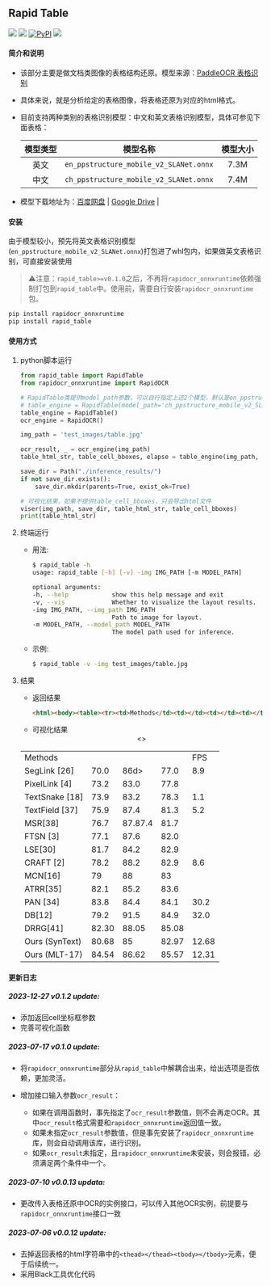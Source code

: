 ## Rapid Table
<p align="left">
    <a href=""><img src="https://img.shields.io/badge/Python->=3.6,<3.12-aff.svg"></a>
    <a href=""><img src="https://img.shields.io/badge/OS-Linux%2C%20Win%2C%20Mac-pink.svg"></a>
    <a href="https://pypi.org/project/rapid-table/"><img alt="PyPI" src="https://img.shields.io/pypi/v/rapid-table"></a>
    <a href="https://pepy.tech/project/rapid-table"><img src="https://static.pepy.tech/personalized-badge/rapid-table?period=total&units=abbreviation&left_color=grey&right_color=blue&left_text=Downloads"></a>
</p>

#### 简介和说明
- 该部分主要是做文档类图像的表格结构还原。模型来源：[PaddleOCR 表格识别](https://github.com/PaddlePaddle/PaddleOCR/blob/133d67f27dc8a241d6b2e30a9f047a0fb75bebbe/ppstructure/table/README_ch.md)
- 具体来说，就是分析给定的表格图像，将表格还原为对应的html格式。
- 目前支持两种类别的表格识别模型：中文和英文表格识别模型，具体可参见下面表格：

    | 模型类型 |                模型名称                | 模型大小 |
    | :------: | :------------------------------------: | :------: |
    |   英文   | `en_ppstructure_mobile_v2_SLANet.onnx` |   7.3M   |
    |   中文   | `ch_ppstructure_mobile_v2_SLANet.onnx` |   7.4M   |


- 模型下载地址为：[百度网盘](https://pan.baidu.com/s/1PI9fksW6F6kQfJhwUkewWg?pwd=p29g) | [Google Drive](https://drive.google.com/drive/folders/1DAPWSN2zGQ-ED_Pz7RaJGTjfkN2-Mvsf?usp=sharing) |


#### 安装
由于模型较小，预先将英文表格识别模型(`en_ppstructure_mobile_v2_SLANet.onnx`)打包进了whl包内，如果做英文表格识别，可直接安装使用

> ⚠️注意：`rapid_table>=v0.1.0`之后，不再将`rapidocr_onnxruntime`依赖强制打包到`rapid_table`中。使用前，需要自行安装`rapidocr_onnxruntime`包。

```bash
pip install rapidocr_onnxruntime
pip install rapid_table
```

#### 使用方式
1. python脚本运行
    ````python
    from rapid_table import RapidTable
    from rapidocr_onnxruntime import RapidOCR

    # RapidTable类提供model_path参数，可以自行指定上述2个模型，默认是en_ppstructure_mobile_v2_SLANet.onnx
    # table_engine = RapidTable(model_path='ch_ppstructure_mobile_v2_SLANet.onnx')
    table_engine = RapidTable()
    ocr_engine = RapidOCR()

    img_path = 'test_images/table.jpg'

    ocr_result, _ = ocr_engine(img_path)
    table_html_str, table_cell_bboxes, elapse = table_engine(img_path, ocr_result)

    save_dir = Path("./inference_results/")
    if not save_dir.exists():
        save_dir.mkdir(parents=True, exist_ok=True)

    # 可视化结果，如果不提供table_cell_bboxes，只会导出html文件
    viser(img_path, save_dir, table_html_str, table_cell_bboxes)
    print(table_html_str)
    ````
2. 终端运行
   - 用法:
     ```bash
     $ rapid_table -h
     usage: rapid_table [-h] [-v] -img IMG_PATH [-m MODEL_PATH]

     optional arguments:
     -h, --help            show this help message and exit
     -v, --vis             Whether to visualize the layout results.
     -img IMG_PATH, --img_path IMG_PATH
                           Path to image for layout.
     -m MODEL_PATH, --model_path MODEL_PATH
                           The model path used for inference.
     ```
   - 示例:
     ```bash
     $ rapid_table -v -img test_images/table.jpg
     ```

3. 结果
    - 返回结果
        ```html
        <html><body><table><tr><td>Methods</td><td></td><td></td><td></td><td>FPS</td></tr><tr><td>SegLink [26]</td><td>70.0</td><td>86d><td.0</td><td>77.0</td><td>8.9</td></tr><tr><td>PixelLink [4]</td><td>73.2</td><td>83.0</td><td>77.8</td><td></td></tr><tr><td>TextSnake [18]</td><td>73.9</td><td>83.2</td><td>78.3</td><td>1.1</td></tr><tr><td>TextField [37]</td><td>75.9</td><td>87.4</td><td>81.3</td><td>5.2</td></tr><tr><td>MSR[38]</td><td>76.7</td><td>87.87.4</td><td>81.7</td><td></td></tr><tr><td>FTSN [3]</td><td>77.1</td><td>87.6</td><td>82.0</td><td></td></tr><tr><td>LSE[30]</td><td>81.7</td><td>84.2</td><td>82.9</td><><ttd></td></tr><tr><td>CRAFT [2]</td><td>78.2</td><td>88.2</td><td>82.9</td><td>8.6</td></tr><tr><td>MCN[16]</td><td>79</td><td>88</td><td>83</td><td></td></tr><tr><td>ATRR</>[35]</td><td>82.1</td><td>85.2</td><td>83.6</td><td></td></tr><tr><td>PAN [34]</td><td>83.8</td><td>84.4</td><td>84.1</td><td>30.2</td></tr><tr><td>DB[12]</td><td>79.2</t91/d><td>91.5</td><td>84.9</td><td>32.0</td></tr><tr><td>DRRG[41]</td><td>82.30</td><td>88.05</td><td>85.08</td><td></td></tr><tr><td>Ours (SynText)</td><td>80.68</td><td>85<t..40</td><td>82.97</td><td>12.68</td></tr><tr><td>Ours (MLT-17)</td><td>84.54</td><td>86.62</td><td>85.57</td><td>12.31</td></tr></table></body></html>
        ```
   - 可视化结果
    <div align="center">
        <table><tr><td>Methods</td><td></td><td></td><td></td><td>FPS</td></tr><tr><td>SegLink [26]</td><td>70.0</td><td>86d><td.0</td><td>77.0</td><td>8.9</td></tr><tr><td>PixelLink [4]</td><td>73.2</td><td>83.0</td><td>77.8</td><td></td></tr><tr><td>TextSnake [18]</td><td>73.9</td><td>83.2</td><td>78.3</td><td>1.1</td></tr><tr><td>TextField [37]</td><td>75.9</td><td>87.4</td><td>81.3</td><td>5.2</td></tr><tr><td>MSR[38]</td><td>76.7</td><td>87.87.4</td><td>81.7</td><td></td></tr><tr><td>FTSN [3]</td><td>77.1</td><td>87.6</td><td>82.0</td><td></td></tr><tr><td>LSE[30]</td><td>81.7</td><td>84.2</td><td>82.9</td><><ttd></td></tr><tr><td>CRAFT [2]</td><td>78.2</td><td>88.2</td><td>82.9</td><td>8.6</td></tr><tr><td>MCN[16]</td><td>79</td><td>88</td><td>83</td><td></td></tr><tr><td>ATRR</>[35]</td><td>82.1</td><td>85.2</td><td>83.6</td><td></td></tr><tr><td>PAN [34]</td><td>83.8</td><td>84.4</td><td>84.1</td><td>30.2</td></tr><tr><td>DB[12]</td><td>79.2</t91/d><td>91.5</td><td>84.9</td><td>32.0</td></tr><tr><td>DRRG[41]</td><td>82.30</td><td>88.05</td><td>85.08</td><td></td></tr><tr><td>Ours (SynText)</td><td>80.68</td><td>85<t..40</td><td>82.97</td><td>12.68</td></tr><tr><td>Ours (MLT-17)</td><td>84.54</td><td>86.62</td><td>85.57</td><td>12.31</td></tr></table>
    </div>

#### 更新日志
##### 2023-12-27 v0.1.2 update:
- 添加返回cell坐标框参数
- 完善可视化函数

##### 2023-07-17 v0.1.0 update:
- 将`rapidocr_onnxruntime`部分从`rapid_table`中解耦合出来，给出选项是否依赖，更加灵活。

- 增加接口输入参数`ocr_result`：
  - 如果在调用函数时，事先指定了`ocr_result`参数值，则不会再走OCR。其中`ocr_result`格式需要和`rapidocr_onnxruntime`返回值一致。
  - 如果未指定`ocr_result`参数值，但是事先安装了`rapidocr_onnxruntime`库，则会自动调用该库，进行识别。
  - 如果`ocr_result`未指定，且`rapidocr_onnxruntime`未安装，则会报错。必须满足两个条件中一个。

##### 2023-07-10 v0.0.13 updata:
- 更改传入表格还原中OCR的实例接口，可以传入其他OCR实例，前提要与`rapidocr_onnxruntime`接口一致

##### 2023-07-06 v0.0.12 update:
- 去掉返回表格的html字符串中的`<thead></thead><tbody></tbody>`元素，便于后续统一。
- 采用Black工具优化代码